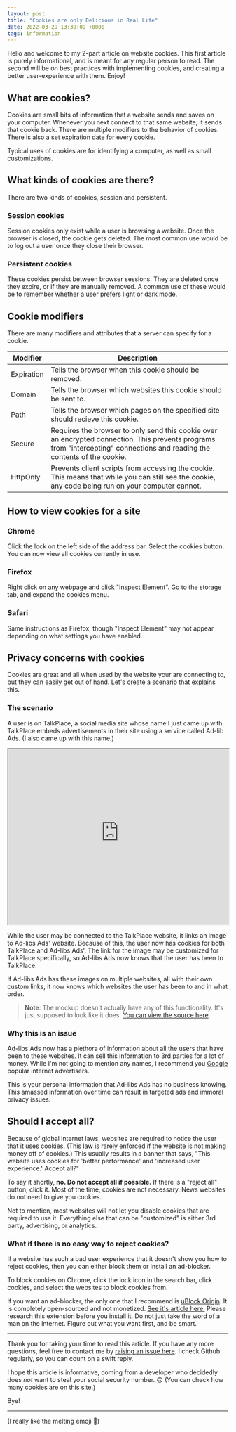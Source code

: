 ```yaml
---
layout: post
title: "Cookies are only Delicious in Real Life"
date: 2022-03-29 13:39:09 +0000
tags: information
---
```


Hello and welcome to my 2-part article on website cookies. This first article is purely informational, and is meant for any regular person to read. The second will be on best practices with implementing cookies, and creating a better user-experience with them. Enjoy!

## What are cookies?

Cookies are small bits of information that a website sends and saves on your computer. Whenever you next connect to that same website, it sends that cookie back. There are multiple modifiers to the behavior of cookies. There is also a set expiration date for every cookie.

Typical uses of cookies are for identifying a computer, as well as small customizations.

## What kinds of cookies are there?

There are two kinds of cookies, session and persistent.

### Session cookies

Session cookies only exist while a user is browsing a website. Once the browser is closed, the cookie gets deleted. The most common use would be to log out a user once they close their browser.

### Persistent cookies

These cookies persist between browser sessions. They are deleted once they expire, or if they are manually removed. A common use of these would be to remember whether a user prefers light or dark mode.

## Cookie modifiers

There are many modifiers and attributes that a server can specify for a cookie.

| Modifier   | Description                                                                                                                                                                |
| ---------- | -------------------------------------------------------------------------------------------------------------------------------------------------------------------------- |
| Expiration | Tells the browser when this cookie should be removed.                                                                                                                      |
| Domain     | Tells the browser which websites this cookie should be sent to.                                                                                                            |
| Path       | Tells the browser which pages on the specified site should recieve this cookie.                                                                                            |
| Secure     | Requires the browser to only send this cookie over an encrypted connection. This prevents programs from "intercepting" connections and reading the contents of the cookie. |
| HttpOnly   | Prevents client scripts from accessing the cookie. This means that while you can still see the cookie, any code being run on your computer cannot.                         |

## How to view cookies for a site

### Chrome

Click the lock on the left side of the address bar. Select the cookies button. You can now view all cookies currently in use.

### Firefox

Right click on any webpage and click "Inspect Element". Go to the storage tab, and expand the cookies menu.

### Safari

Same instructions as Firefox, though "Inspect Element" may not appear depending on what settings you have enabled.

## Privacy concerns with cookies

Cookies are great and all when used by the website your are connecting to, but they can easily get out of hand. Let's create a scenario that explains this.

### The scenario

A user is on TalkPlace, a social media site whose name I just came up with. TalkPlace embeds advertisements in their site using a service called Ad-lib Ads. (I also came up with this name.)

<iframe title="TalkPlace mockup website" src="https://cookies-examples.bd103.repl.co/talk-place/" width="100%" height="400"></iframe>

While the user may be connected to the TalkPlace website, it links an image to Ad-libs Ads' website. Because of this, the user now has cookies for both TalkPlace and Ad-libs Ads'. The link for the image may be customized for TalkPlace specifically, so Ad-libs Ads now knows that the user has been to TalkPlace.

If Ad-libs Ads has these images on multiple websites, all with their own custom links, it now knows which websites the user has been to and in what order.

> **Note**: The mockup doesn't actually have any of this functionality. It's just supposed to look like it does. [You can view the source here](https://replit.com/@BD103/Cookies-Examples?v=1#talk-place/index.html).

### Why this is an issue

Ad-libs Ads now has a plethora of information about all the users that have been to these websites. It can sell this information to 3rd parties for a lot of money. While I'm not going to mention any names, I recommend you [Google](https://www.google.com/search?q=adsense) popular internet advertisers.

This is your personal information that Ad-libs Ads has no business knowing. This amassed information over time can result in targeted ads and immoral privacy issues.

## Should I accept all?

Because of global internet laws, websites are required to notice the user that it uses cookies. (This law is rarely enforced if the website is not making money off of cookies.) This usually results in a banner that says, "This website uses cookies for 'better performance' and 'increased user experience.' Accept all?"

To say it shortly, **no. Do not accept all if possible.** If there is a "reject all" button, click it. Most of the time, cookies are not necessary. News websites do not need to give you cookies.

Not to mention, most websites will not let you disable cookies that are required to use it. Everything else that can be "customized" is either 3rd party, advertising, or analytics.

### What if there is no easy way to reject cookies?

If a website has such a bad user experience that it doesn't show you how to reject cookies, then you can either block them or install an ad-blocker.

To block cookies on Chrome, click the lock icon in the search bar, click cookies, and select the websites to block cookies from.

If you want an ad-blocker, the only one that I recommend is [uBlock Origin](https://chrome.google.com/webstore/detail/ublock-origin/cjpalhdlnbpafiamejdnhcphjbkeiagm). It is completely open-sourced and not monetized. [See it's article here.](https://github.com/gorhill/uBlock/wiki/Can-you-trust-uBlock-Origin%3F) Please research this extension before you install it. Do not just take the word of a man on the internet. Figure out what you want first, and be smart.

---

Thank you for taking your time to read this article. If you have any more questions, feel free to contact me by [raising an issue here](https://github.com/BD103/BD103/issues). I check Github regularly, so you can count on a swift reply.

I hope this article is informative, coming from a developer who decidedly does _not_ want to steal your social security number. 🙃 (You can check how many cookies are on this site.)

Bye!

---

(I really like the melting emoji 🫠)
